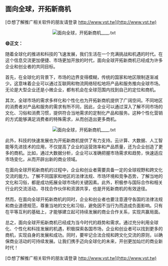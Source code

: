 ## **面向全球，开拓新商机**

[😍想了解推广相关软件的朋友请登录 http://www.vst.tw](http://www.vst.tw)

 <center><img src="https://vst.tw/MP4/tuiguang/png/1.png" alt="面向全球，开拓新商机____.txt"></center>

**😄正文：**

随着全球化的推进和科技的飞速发展，我们生活在一个充满挑战和机遇的时代。在这个信息交流更加便捷、市场更加开放的时代，面向全球开拓新商机已经成为许多企业和创业者的共同目标。

首先，在全球化的背景下，市场的边界变得模糊，传统的国家和地区限制逐渐减少。这意味着企业可以通过互联网和物流网络轻松地将产品和服务推向全球市场。无论是大型企业还是小微企业，都有机会在全球范围内找到自己的定位和商机。

其次，全球市场的需求多样化和个性化也为开拓新商机提供了广阔空间。不同地区的消费者对产品和服务的需求有所不同，因此，企业可以通过深入了解不同市场的文化、习俗和消费习惯，提供符合当地需求的定制化产品和服务。这种个性化营销的方式能够满足消费者的特殊需求，从而创造出更多商机。

 <center><img src="https://vst.tw/MP4/tuiguang/png/2.png" alt="面向全球，开拓新商机____.txt"></center>

此外，科技的快速发展也为开拓新商机提供了有力支持。云计算、大数据、人工智能等先进技术的应用，不仅提高了企业的运营效率和产品质量，还为企业创造了更多的商机。比如，通过大数据分析，企业可以准确把握市场需求和趋势，快速适应市场变化，从而开辟出新的商业领域。

在面向全球开拓新商机的过程中，企业和创业者需要具备一定的全球视野和跨文化交流的能力。了解不同国家和地区的法律法规、市场环境和竞争态势，了解当地的文化和习俗，都是成功拓展全球市场的关键因素。此外，积极参与国际合作和相关行业的交流活动，寻找合作伙伴和资源共享，也是开拓新商机的有效途径。

然而，在面向全球开拓新商机的同时，企业和创业者也要注意遵守各国的法律法规和商业道德规范，尊重当地的文化和习俗，避免因不当行为而造成负面影响。只有在平等互利的基础上，才能够建立起可持续发展的商业合作关系，实现共赢局面。

总之，面向全球开拓新商机已经成为当今时代的趋势和需求。通过充分利用全球化、个性化和科技发展的机遇，积极探索各国市场，企业和创业者可以找到更多的商机，实现自身的发展和成功。同时，要牢记合法合规和跨文化交流的原则，以确保商业活动的可持续发展。让我们携手迈向全球化的未来，开创更加灿烂的商业新时代！

[😍想了解推广相关软件的朋友请登录 http://www.vst.tw](http://www.vst.tw)



